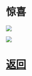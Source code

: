 # 惊喜

![](https://pic2.imgdb.cn/item/6446cb870d2dde577710576f.jpg)

![](https://pic2.imgdb.cn/item/6446cc080d2dde577710c9bf.jpg)

# [返回](newbing简介.md)
